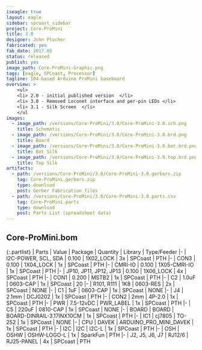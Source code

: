 ```yaml
---
iseagle: true
layout: eagle
sidebar: spcoast_sidebar
project: Core-ProMini
title: 3.0
designer: John Plocher
fabricated: yes
fab_date: 2017.05
status: released
publish: yes
image_path: Core-ProMini-Graphic.png
tags: [eagle, SPCoast, Processor]
tagline: IO4-based Arduino ProMini baseboard
overview: >
    <ul>
    <li> 2.0 - initial published version  </li>
    <li> 3.0 - Removed Loconet interface and per-pin LEDs </li>
    <li> 3.1 - Silk Screen  </li>
    </ul
images:
  - image_path: /versions/Core-ProMini/3.0/Core-ProMini-3.0.sch.png
    title: Schematic
  - image_path: /versions/Core-ProMini/3.0/Core-ProMini-3.0.brd.png
    title: Board
  - image_path: /versions/Core-ProMini/3.0/Core-ProMini-3.0.bot.brd.png
    title: Bot Silk
  - image_path: /versions/Core-ProMini/3.0/Core-ProMini-3.0.top.brd.png
    title: Top Silk
artifacts:
  - path: /versions/Core-ProMini/3.0/Core-ProMini-3.0.gerbers.zip
    tag: Core-ProMini.gerbers.zip
    type: download
    post: Gerber Fabrication files
  - path: /versions/Core-ProMini/3.0/Core-ProMini-3.0.parts.csv
    tag: Core-ProMini.parts
    type: download
    post: Parts List (spreadsheet data)
---
```


## Core-ProMini.bom

{:.partlist}
| Parts | Value | Package | Quantity | Library | Type/Feeder
|-
| I2C-POWER, SCL, SDA | 0.100 | 1X02_LOCK | 3x | SPCoast | PTH
|-
| CON3 | 0.100 | 1X04_LOCK | 1x | SPCoast | PTH
|-
| CMRI-IO | 0.100 | 1X05-CMRI-IO | 1x | SPCoast | PTH
|-
| JP10, JP11, JP12, JP13 | 0.100 | 1X06_LOCK | 4x | SPCoast | PTH
|-
| CON1 | 0.200 | MSTB2 | 1x | SPCoast | PTH
|-
| C2 | 1.0uF | 0603-CAP | 1x | SPCoast | 20
|-
| R101, R111 | 1K8 | 0603-RES | 2x | SPCoast | NONE
|-
| C1 | 1uF | 0603-CAP | 1x | SPCoast | NONE
|-
| J4 | 2.1mm | DCJ0202 | 1x | SPCoast | PTH
|-
| CON2 | 2mm | 4P-2.0 | 1x | SPCoast | PTH
|-
| PWR | 7.5-12vDC | PWR_LABEL | 1x | SPCoast | PTH
|-
| C5 | 220uF | 0810-CAP | 1x | SPCoast | NONE
|-
| BOARD | BOARD | BOARD-DINRAIL-3.17INX10CM | 1x | SPCoast | PTH
|-
| IC1 | cj7805 | TO-252 | 1x | SPCoast | NONE
|-
| CPU | DAVEK | ARDUINO_PRO_MINI_DAVEK | 1x | SPCoast | PTH
|-
| I2C | I2C | I2C-L | 1x | SPCoast | PTH
|-
| OSH | OSHW | OSHW-LOGO-L | 1x | SparkFun | PTH
|-
| J2, J5, J6, J7 | RJ12/6 | RJ25-PANEL | 4x | SPCoast | PTH
